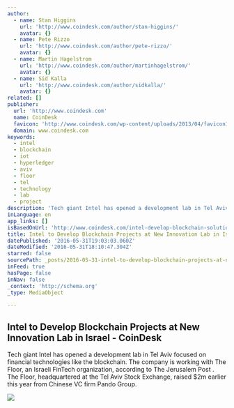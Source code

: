 ```yaml
---
author:
  - name: Stan Higgins
    url: 'http://www.coindesk.com/author/stan-higgins/'
    avatar: {}
  - name: Pete Rizzo
    url: 'http://www.coindesk.com/author/pete-rizzo/'
    avatar: {}
  - name: Martin Hagelstrom
    url: 'http://www.coindesk.com/author/martinhagelstrom/'
    avatar: {}
  - name: Sid Kalla
    url: 'http://www.coindesk.com/author/sidkalla/'
    avatar: {}
related: []
publisher:
  url: 'http://www.coindesk.com'
  name: CoinDesk
  favicon: 'http://www.coindesk.com/wp-content/uploads/2013/04/favicon1.ico?7fca2f'
  domain: www.coindesk.com
keywords:
  - intel
  - blockchain
  - iot
  - hyperledger
  - aviv
  - floor
  - tel
  - technology
  - lab
  - project
description: 'Tech giant Intel has opened a development lab in Tel Aviv focused on financial technologies like the blockchain. The company is working with The Floor, an Israeli FinTech organization, according to The Jerusalem Post . The Floor, headquartered at the Tel Aviv Stock Exchange, raised $2m earlier this year from Chinese VC firm Pando Group.'
inLanguage: en
app_links: []
isBasedOnUrl: 'http://www.coindesk.com/intel-develop-blockchain-solutions-new-innovation-lab-israel/'
title: Intel to Develop Blockchain Projects at New Innovation Lab in Israel - CoinDesk
datePublished: '2016-05-31T19:03:03.060Z'
dateModified: '2016-05-31T18:10:47.304Z'
starred: false
sourcePath: _posts/2016-05-31-intel-to-develop-blockchain-projects-at-new-innovation-lab-i.md
inFeed: true
hasPage: false
inNav: false
_context: 'http://schema.org'
_type: MediaObject

---
```

<article style=""><h1>Intel to Develop Blockchain Projects at New Innovation Lab in Israel - CoinDesk</h1><p>Tech giant Intel has opened a development lab in Tel Aviv focused on financial technologies like the blockchain. The company is working with The Floor, an Israeli FinTech organization, according to The Jerusalem Post . The Floor, headquartered at the Tel Aviv Stock Exchange, raised $2m earlier this year from Chinese VC firm Pando Group.</p><img src="http://media.coindesk.com/2016/05/Intel.jpg" /></article>